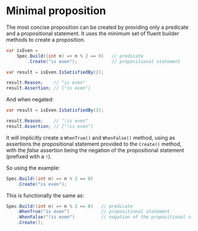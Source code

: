 # Minimal proposition
The most concise proposition can be created by providing only a predicate and a propositional statement.
It uses the minimum set of fluent builder methods to create a proposition.

```csharp
var isEven =
    Spec.Build((int n) => n % 2 == 0)   // predicate
        .Create("is even");             // propositional statement

var result = isEven.IsSatisfiedBy(2);

result.Reason;    // "is even"
result.Assertion; // ["is even"]
```

And when negated:

```csharp
var result = isEven.IsSatisfiedBy(3);

result.Reason;    // "!is even"
result.Assertion; // ["!is even"]
```

It will implicitly create a `WhenTrue()` and `WhenFalse()` method, using as assertions the propositional statement
provided to the `Create()` method, with the _false_ assertion being the negation of the propositional statement (prefixed with a `!`).

So using the example:

```csharp
Spec.Build((int n) => n % 2 == 0)
    .Create("is even");
```

This is functionally the same as:

```csharp
Spec.Build((int n) => n % 2 == 0)   // predicate
    .WhenTrue("is even")            // propositional statement
    .WhenFalse("!is even")          // negation of the propositional statement
    .Create();
```
